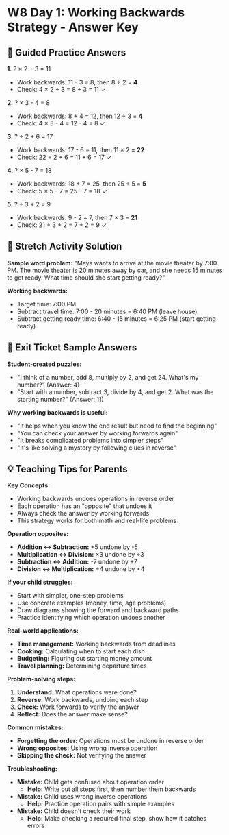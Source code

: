 # W8 Day 1: Working Backwards Strategy - Answer Key

## 📝 Guided Practice Answers

**1.** ? × 2 + 3 = 11
   - Work backwards: 11 - 3 = 8, then 8 ÷ 2 = **4**
   - Check: 4 × 2 + 3 = 8 + 3 = 11 ✓

**2.** ? × 3 - 4 = 8
   - Work backwards: 8 + 4 = 12, then 12 ÷ 3 = **4**
   - Check: 4 × 3 - 4 = 12 - 4 = 8 ✓

**3.** ? ÷ 2 + 6 = 17
   - Work backwards: 17 - 6 = 11, then 11 × 2 = **22**
   - Check: 22 ÷ 2 + 6 = 11 + 6 = 17 ✓

**4.** ? × 5 - 7 = 18
   - Work backwards: 18 + 7 = 25, then 25 ÷ 5 = **5**
   - Check: 5 × 5 - 7 = 25 - 7 = 18 ✓

**5.** ? ÷ 3 + 2 = 9
   - Work backwards: 9 - 2 = 7, then 7 × 3 = **21**
   - Check: 21 ÷ 3 + 2 = 7 + 2 = 9 ✓

## 🚀 Stretch Activity Solution

**Sample word problem:**
"Maya wants to arrive at the movie theater by 7:00 PM. The movie theater is 20 minutes away by car, and she needs 15 minutes to get ready. What time should she start getting ready?"

**Working backwards:**
- Target time: 7:00 PM
- Subtract travel time: 7:00 - 20 minutes = 6:40 PM (leave house)
- Subtract getting ready time: 6:40 - 15 minutes = 6:25 PM (start getting ready)

## 🎯 Exit Ticket Sample Answers

**Student-created puzzles:**
- "I think of a number, add 8, multiply by 2, and get 24. What's my number?" (Answer: 4)
- "Start with a number, subtract 3, divide by 4, and get 2. What was the starting number?" (Answer: 11)

**Why working backwards is useful:**
- "It helps when you know the end result but need to find the beginning"
- "You can check your answer by working forwards again"
- "It breaks complicated problems into simpler steps"
- "It's like solving a mystery by following clues in reverse"

## 💡 Teaching Tips for Parents

**Key Concepts:**
- Working backwards undoes operations in reverse order
- Each operation has an "opposite" that undoes it
- Always check the answer by working forwards
- This strategy works for both math and real-life problems

**Operation opposites:**
- **Addition ↔ Subtraction:** +5 undone by -5
- **Multiplication ↔ Division:** ×3 undone by ÷3
- **Subtraction ↔ Addition:** -7 undone by +7
- **Division ↔ Multiplication:** ÷4 undone by ×4

**If your child struggles:**
- Start with simpler, one-step problems
- Use concrete examples (money, time, age problems)
- Draw diagrams showing the forward and backward paths
- Practice identifying which operation undoes another

**Real-world applications:**
- **Time management:** Working backwards from deadlines
- **Cooking:** Calculating when to start each dish
- **Budgeting:** Figuring out starting money amount
- **Travel planning:** Determining departure times

**Problem-solving steps:**
1. **Understand:** What operations were done?
2. **Reverse:** Work backwards, undoing each step
3. **Check:** Work forwards to verify the answer
4. **Reflect:** Does the answer make sense?

**Common mistakes:**
- **Forgetting the order:** Operations must be undone in reverse order
- **Wrong opposites:** Using wrong inverse operation
- **Skipping the check:** Not verifying the answer

**Troubleshooting:**
- **Mistake:** Child gets confused about operation order
  - **Help:** Write out all steps first, then number them backwards
- **Mistake:** Child uses wrong inverse operations
  - **Help:** Practice operation pairs with simple examples
- **Mistake:** Child doesn't check their work
  - **Help:** Make checking a required final step, show how it catches errors